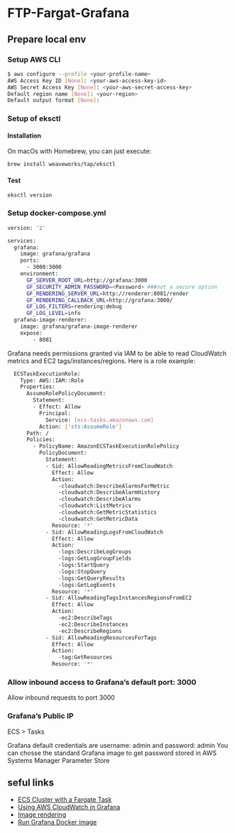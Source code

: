 # FTP-Fargat-Grafana

## Prepare local env

### Setup AWS CLI

```bash
$ aws configure --profile <your-profile-name>
AWS Access Key ID [None]: <your-aws-access-key-id>
AWS Secret Access Key [None]: <your-aws-secret-access-key>
Default region name [None]: <your-region>
Default output format [None]:
```

### Setup of eksctl

#### Installation
On macOs with Homebrew, you can just execute:

```bash
brew install weaveworks/tap/eksctl
```

#### Test
```eksctl version```

### Setup docker-compose.yml

```bash
version: '2'

services:
  grafana:
    image: grafana/grafana
    ports:
      - 3000:3000
    environment:
      GF_SERVER_ROOT_URL=http://grafana:3000
      GF_SECURITY_ADMIN_PASSWORD=<Password> ###not a secure option
      GF_RENDERING_SERVER_URL=http://renderer:8081/render
      GF_RENDERING_CALLBACK_URL=http://grafana:3000/
      GF_LOG_FILTERS=rendering:debug
      GF_LOG_LEVEL=info
  grafana-image-renderer:
    image: grafana/grafana-image-renderer
    expose:
        - 8081
```

Grafana needs permissions granted via IAM to be able to read CloudWatch metrics and EC2 tags/instances/regions. 
Here is a role example:
```bash
  ECSTaskExecutionRole:
    Type: AWS::IAM::Role
    Properties:
      AssumeRolePolicyDocument:
        Statement:
        - Effect: Allow
          Principal:
            Service: [ecs-tasks.amazonaws.com]
          Action: ['sts:AssumeRole']
      Path: /
      Policies:
        - PolicyName: AmazonECSTaskExecutionRolePolicy
          PolicyDocument:
            Statement:
            - Sid: AllowReadingMetricsFromCloudWatch
              Effect: Allow
              Action:
                -cloudwatch:DescribeAlarmsForMetric
                -cloudwatch:DescribeAlarmHistory
                -cloudwatch:DescribeAlarms
                -cloudwatch:ListMetrics
                -cloudwatch:GetMetricStatistics
                -cloudwatch:GetMetricData
              Resource: '*'
            - Sid: AllowReadingLogsFromCloudWatch
              Effect: Allow
              Action:
                -logs:DescribeLogGroups
                -logs:GetLogGroupFields
                -logs:StartQuery
                -logs:StopQuery
                -logs:GetQueryResults
                -logs:GetLogEvents
              Resource: '*'
            - Sid: AllowReadingTagsInstancesRegionsFromEC2
              Effect: Allow
              Action:
                -ec2:DescribeTags 
                -ec2:DescribeInstances
                -ec2:DescribeRegions
            - Sid: AllowReadingResourcesForTags
              Effect: Allow
              Action:
                -tag:GetResources
              Resource: '*'
```
### Allow inbound access to Grafana’s default port: 3000
Allow inbound requests to port 3000

### Grafana’s Public IP
ECS > Tasks 

Grafana default credentials are username: admin and password: admin
You can chosse the standard Grafana image to get password stored in AWS Systems Manager Parameter Store


## seful links 

* [ECS Cluster with a Fargate Task](https://docs.aws.amazon.com/AmazonECS/latest/developerguide/ecs-cli-tutorial-fargate.html)
* [Using AWS CloudWatch in Grafana](https://grafana.com/docs/grafana/latest/datasources/cloudwatch/)
* [Image rendering](https://grafana.com/docs/grafana/latest/administration/image_rendering/)
* [Run Grafana Docker image](https://grafana.com/docs/grafana/latest/installation/docker/)




